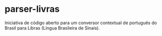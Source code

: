 # parser-livras
Iniciativa de código aberto para um conversor contextual de português do Brasil para Libras (Língua Brasileira de Sinais).
